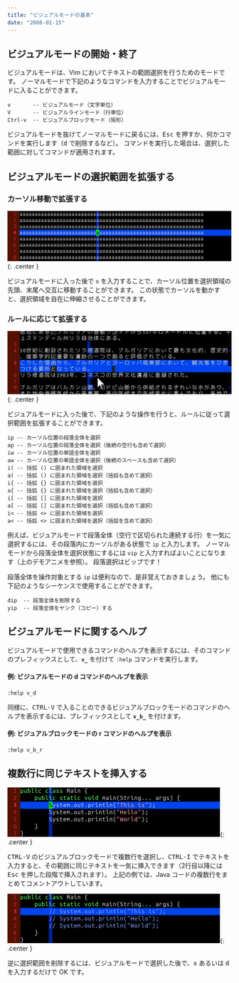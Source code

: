 ```yaml
---
title: "ビジュアルモードの基本"
date: "2008-01-15"
---
```


ビジュアルモードの開始・終了
----

ビジュアルモードは、Vim においてテキストの範囲選択を行うためのモードです。
ノーマルモードで下記のようなコマンドを入力することでビジュアルモードに入ることができます。

~~~
v       -- ビジュアルモード（文字単位）
V       -- ビジュアルラインモード（行単位）
Ctrl-v  -- ビジュアルブロックモード（矩形）
~~~

ビジュアルモードを抜けてノーマルモードに戻るには、<kbd>Esc</kbd> を押すか、何かコマンドを実行します（<kbd>d</kbd> で削除するなど）。
コマンドを実行した場合は、選択した範囲に対してコマンドが適用されます。


ビジュアルモードの選択範囲を拡張する
----

### カーソル移動で拡張する

![visual-mode1.gif](visual-mode1.gif){: .center }

ビジュアルモードに入った後で `o` を入力することで、カーソル位置を選択領域の先頭、末尾へ交互に移動することができます。
この状態でカーソルを動かすと、選択領域を自在に伸縮させることができます。


### ルールに応じて拡張する

![visual-mode2.gif](visual-mode2.gif){: .center }

ビジュアルモードに入った後で、下記のような操作を行うと、ルールに従って選択範囲を拡張することができます。

~~~
ip -- カーソル位置の段落全体を選択
ap -- カーソル位置の段落全体を選択（後続の空行も含めて選択）
iw -- カーソル位置の単語全体を選択
aw -- カーソル位置の単語全体を選択（後続のスペースも含めて選択）
i( -- 括弧 () に囲まれた領域を選択
a( -- 括弧 () に囲まれた領域を選択（括弧も含めて選択）
i{ -- 括弧 {} に囲まれた領域を選択
a{ -- 括弧 {} に囲まれた領域を選択（括弧も含めて選択）
i[ -- 括弧 [] に囲まれた領域を選択
a[ -- 括弧 [] に囲まれた領域を選択（括弧も含めて選択）
i< -- 括弧 <> に囲まれた領域を選択
a< -- 括弧 <> に囲まれた領域を選択（括弧を含めて選択）
~~~

例えば、ビジュアルモードで段落全体（空行で区切られた連続する行）を一気に選択するには、その段落内にカーソルがある状態で `ip` と入力します。
ノーマルモードから段落全体を選択状態にするには `vip` と入力すればよいことになります（上のデモアニメを参照）。
段落選択はビップです！

段落全体を操作対象とする `ip` は便利なので、是非覚えておきましょう。
他にも下記のようなシーケンスで使用することができます。

~~~
dip  -- 段落全体を削除する
yip  -- 段落全体をヤンク（コピー）する
~~~


ビジュアルモードに関するヘルプ
----

ビジュアルモードで使用できるコマンドのヘルプを表示するには、そのコマンドのプレフィックスとして、**`v_`** を付けて `:help` コマンドを実行します。

#### 例: ビジュアルモードの d コマンドのヘルプを表示

~~~
:help v_d
~~~

同様に、<kbd>CTRL-V</kbd> で入ることのできるビジュアルブロックモードのコマンドのヘルプを表示するには、プレフィックスとして **`v_b_`** を付けます。

#### 例: ビジュアルブロックモードの r コマンドのヘルプを表示

~~~
:help v_b_r
~~~


複数行に同じテキストを挿入する
----

![visual-mode3.gif](visual-mode3.gif){: .center }

<kbd>CTRL-V</kbd> のビジュアルブロックモードで複数行を選択し、<kbd>CTRL-I</kbd> でテキストを入力すると、その範囲に同じテキストを一気に挿入できます（2行目以降には <kbd>Esc</kbd> を押した段階で挿入されます）。
上記の例では、Java コードの複数行をまとめてコメントアウトしています。

![visual-mode4.gif](visual-mode4.gif){: .center }

逆に選択範囲を削除するには、ビジュアルモードで選択した後で、<kbd>x</kbd> あるいは <kbd>d</kbd> を入力するだけで OK です。

